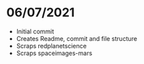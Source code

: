 
# 06/07/2021
- Initial commit
- Creates Readme, commit and file structure
- Scraps redplanetscience
- Scraps spaceimages-mars
